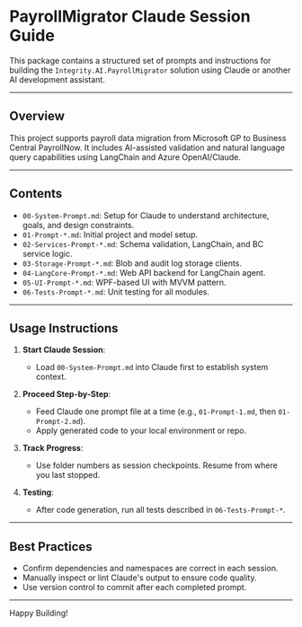 
# PayrollMigrator Claude Session Guide

This package contains a structured set of prompts and instructions for building the `Integrity.AI.PayrollMigrator` solution using Claude or another AI development assistant.

---

## Overview

This project supports payroll data migration from Microsoft GP to Business Central PayrollNow. It includes AI-assisted validation and natural language query capabilities using LangChain and Azure OpenAI/Claude.

---

## Contents

- `00-System-Prompt.md`: Setup for Claude to understand architecture, goals, and design constraints.
- `01-Prompt-*.md`: Initial project and model setup.
- `02-Services-Prompt-*.md`: Schema validation, LangChain, and BC service logic.
- `03-Storage-Prompt-*.md`: Blob and audit log storage clients.
- `04-LangCore-Prompt-*.md`: Web API backend for LangChain agent.
- `05-UI-Prompt-*.md`: WPF-based UI with MVVM pattern.
- `06-Tests-Prompt-*.md`: Unit testing for all modules.

---

## Usage Instructions

1. **Start Claude Session**:
   - Load `00-System-Prompt.md` into Claude first to establish system context.

2. **Proceed Step-by-Step**:
   - Feed Claude one prompt file at a time (e.g., `01-Prompt-1.md`, then `01-Prompt-2.md`).
   - Apply generated code to your local environment or repo.

3. **Track Progress**:
   - Use folder numbers as session checkpoints. Resume from where you last stopped.

4. **Testing**:
   - After code generation, run all tests described in `06-Tests-Prompt-*`.

---

## Best Practices

- Confirm dependencies and namespaces are correct in each session.
- Manually inspect or lint Claude's output to ensure code quality.
- Use version control to commit after each completed prompt.

---

Happy Building!
